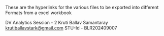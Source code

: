 These are the hyperlinks for the various files to be exported into different Formats from a excel workbook

DV Analytics Session - 2
Kruti Ballav Samantaray
krutiballavstark@gmail.com
STU-Id - BLR202409007
